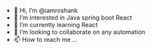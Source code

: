 - 👋 Hi, I’m @iamroshank
- 👀 I’m interested in Java spring boot React
- 🌱 I’m currently learning React
- 💞️ I’m looking to collaborate on any automation
- 📫 How to reach me ...

<!---
iamroshank/iamroshank is a ✨ special ✨ repository because its `README.md` (this file) appears on your GitHub profile.
You can click the Preview link to take a look at your changes.
--->
